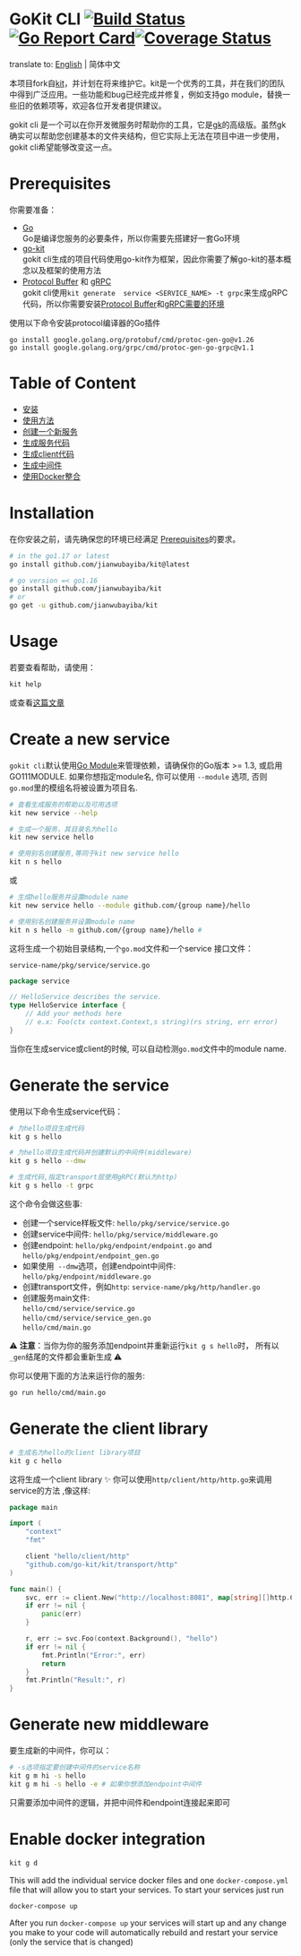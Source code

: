 # GoKit CLI  [![Build Status](https://github.com/jianwubayiba/kit/workflows/Go/badge.svg)](https://github.com/jianwubayiba/kit/actions)[![Go Report Card](https://goreportcard.com/badge/github.com/jianwubayiba/kit)](https://goreportcard.com/report/github.com/jianwubayiba/kit)[![Coverage Status](https://coveralls.io/repos/github/GrantZheng/kit/badge.svg?branch=master)](https://coveralls.io/github/GrantZheng/kit?branch=master)

translate to: [English](./README.md) | 简体中文  


本项目fork自[kit](https://github.com/GrantZheng/kit)，并计划在将来维护它。kit是一个优秀的工具，并在我们的团队中得到广泛应用。一些功能和bug已经完成并修复，例如支持go module，替换一些旧的依赖项等，欢迎各位开发者提供建议。

gokit cli 是一个可以在你开发微服务时帮助你的工具，它是[gk](https://github.com/kujtimiihoxha/gk)的高级版。虽然gk确实可以帮助您创建基本的文件夹结构，但它实际上无法在项目中进一步使用，gokit cli希望能够改变这一点。


# Prerequisites
你需要准备：
- [Go](https://go.dev)  
  Go是编译您服务的必要条件，所以你需要先搭建好一套Go环境
- [go-kit](https://github.com/go-kit/kit)  
  gokit cli生成的项目代码使用go-kit作为框架，因此你需要了解go-kit的基本概念以及框架的使用方法
- [Protocol Buffer](https://developers.google.cn/protocol-buffers) 和 [gRPC](https://grpc.io/docs/languages/go/quickstart/)   
  gokit cli使用`kit generate  service <SERVICE_NAME> -t grpc`来生成gRPC代码，所以你需要安装[Protocol Buffer]()和[gRPC需要的环境](https://grpc.io/docs/languages/go/quickstart/)

使用以下命令安装protocol编译器的Go插件
```
go install google.golang.org/protobuf/cmd/protoc-gen-go@v1.26
go install google.golang.org/grpc/cmd/protoc-gen-go-grpc@v1.1
```

# Table of Content
- [安装](#installation)
- [使用方法](#usage)
- [创建一个新服务](#create-a-new-service)
- [生成服务代码](#generate-the-service)
- [生成client代码](#generate-the-client-library)
- [生成中间件](#generate-new-middleware)
- [使用Docker整合](#enable-docker-integration)

# Installation
在你安装之前，请先确保您的环境已经满足 [Prerequisites](#prerequisites)的要求。

```bash
# in the go1.17 or latest
go install github.com/jianwubayiba/kit@latest

# go version =< go1.16 
go install github.com/jianwubayiba/kit
# or
go get -u github.com/jianwubayiba/kit
```


# Usage
若要查看帮助，请使用：
```bash
kit help
```

或查看[这篇文章](docs/qiuck-start/creating_a_todo_app_using_gokit-cli.md)
# Create a new service
`gokit cli`默认使用[Go Module](https://go.dev/doc/modules/managing-dependencies)来管理依赖，请确保你的Go版本 >= 1.3, 或启用GO111MODULE. 如果你想指定module名, 你可以使用 `--module` 选项, 否则 `go.mod`里的模组名将被设置为项目名.
```bash
# 查看生成服务的帮助以及可用选项
kit new service --help

# 生成一个服务，其目录名为hello
kit new service hello

# 使用别名创建服务,等同于kit new service hello
kit n s hello
```
或
```bash
# 生成hello服务并设置module name
kit new service hello --module github.com/{group name}/hello

# 使用别名创建服务并设置module name
kit n s hello -m github.com/{group name}/hello # 
```

这将生成一个初始目录结构,一个`go.mod`文件和一个service 接口文件：

`service-name/pkg/service/service.go`
```go
package service

// HelloService describes the service.
type HelloService interface {
	// Add your methods here
	// e.x: Foo(ctx context.Context,s string)(rs string, err error)
}
```
当你在生成service或client的时候, 可以自动检测`go.mod`文件中的module name.

# Generate the service
使用以下命令生成service代码：
```bash
# 为hello项目生成代码
kit g s hello

# 为hello项目生成代码并创建默认的中间件(middleware)
kit g s hello --dmw

# 生成代码,指定transport层使用gRPC(默认为http)
kit g s hello -t grpc
```
这个命令会做这些事:
- 创建一个service样板文件: `hello/pkg/service/service.go`
- 创建service中间件: `hello/pkg/service/middleware.go`
- 创建endpoint:  `hello/pkg/endpoint/endpoint.go` and `hello/pkg/endpoint/endpoint_gen.go`
- 如果使用` --dmw`选项，创建endpoint中间件: `hello/pkg/endpoint/middleware.go`
- 创建transport文件，例如`http`: `service-name/pkg/http/handler.go`
- 创建服务main文件:   
  `hello/cmd/service/service.go`  
  `hello/cmd/service/service_gen.go`   
  `hello/cmd/main.go`

:warning: **注意**：当你为你的服务添加endpoint并重新运行`kit g s hello`时， 所有以 `_gen`结尾的文件都会重新生成 :warning:

你可以使用下面的方法来运行你的服务:
```bash
go run hello/cmd/main.go
```

# Generate the client library
```bash
# 生成名为hello的client library项目
kit g c hello
```
这将生成一个client library :sparkles: 你可以使用`http/client/http/http.go`来调用service的方法 ,像这样:
```go
package main

import (
	"context"
	"fmt"

	client "hello/client/http"
	"github.com/go-kit/kit/transport/http"
)

func main() {
	svc, err := client.New("http://localhost:8081", map[string][]http.ClientOption{})
	if err != nil {
		panic(err)
	}

	r, err := svc.Foo(context.Background(), "hello")
	if err != nil {
		fmt.Println("Error:", err)
		return
	}
	fmt.Println("Result:", r)
}
```
# Generate new middleware
要生成新的中间件，你可以：
```bash
# -s选项指定要创建中间件的service名称
kit g m hi -s hello
kit g m hi -s hello -e # 如果你想添加endpoint中间件
```
只需要添加中间件的逻辑，并把中间件和endpoint连接起来即可
# Enable docker integration

```bash
kit g d
```
This will add the individual service docker files and one `docker-compose.yml` file that will allow you to start
your services.
To start your services just run
```bash
docker-compose up
```

After you run `docker-compose up` your services will start up and any change you make to your code will automatically
rebuild and restart your service (only the service that is changed)

